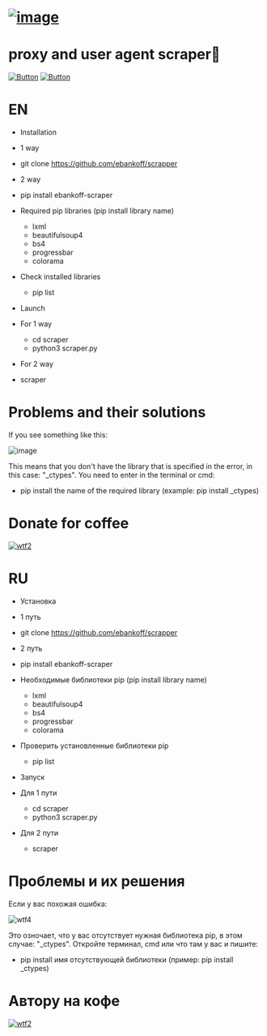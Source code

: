 # [![image](https://i.ibb.co/MsKdDL4/Comp-1-00000.png)](https://t.me/cozyyrooom)
# proxy and user agent scraper🔎

[![Button](https://badgen.net/badge/ebankoff/ebankoff/red?icon=github&label)](https://github.com/ebankoff) [![Button](https://badgen.net/badge/telegram/telegram/yellow?icon=telegram&label)](https://t.me/cozyyrooom)

# EN

* Installation
* 1 way
 * git clone https://github.com/ebankoff/scrapper
* 2 way
 * pip install ebankoff-scraper

* Required pip libraries (pip install library name)
  * lxml
  * beautifulsoup4
  * bs4
  * progressbar
  * colorama

* Check installed libraries
  * pip list

* Launch
* For 1 way
  * cd scraper
  * python3 scraper.py

* For 2 way
 * scraper

# Problems and their solutions

If you see something like this:

![image](https://i.ibb.co/XWNtL0S/Screenshot-1.png "no module named") 

This means that you don't have the library that is specified in the error, in this case: "_ctypes". You need to enter in the terminal or cmd:

* pip install the name of the required library (example: pip install _ctypes)

# Donate for coffee

[![wtf2](https://i.ibb.co/ryDytyR/Comp-1-00000.png)](https://qiwi.com/n/HERAMANT)

# RU

* Установка
* 1 путь
 * git clone https://github.com/ebankoff/scrapper
* 2 путь
 * pip install ebankoff-scraper

* Необходимые библиотеки pip (pip install library name)
  * lxml
  * beautifulsoup4
  * bs4
  * progressbar
  * colorama

* Проверить установленные библиотеки pip
  * pip list

* Запуск
* Для 1 пути
  * cd scraper
  * python3 scraper.py

* Для 2 пути
  * scraper

# Проблемы и их решения

Если у вас похожая ошибка:

![wtf4](https://i.ibb.co/XWNtL0S/Screenshot-1.png "no module named") 

Это озночает, что у вас отсутствует нужная библиотека pip, в этом случае: "_ctypes". Откройте терминал, cmd или что там у вас и пишите:

* pip install имя отсутствующей библиотеки (пример: pip install _ctypes)

# Автору на кофе

[![wtf2](https://i.ibb.co/ryDytyR/Comp-1-00000.png)](https://qiwi.com/n/HERAMANT)
